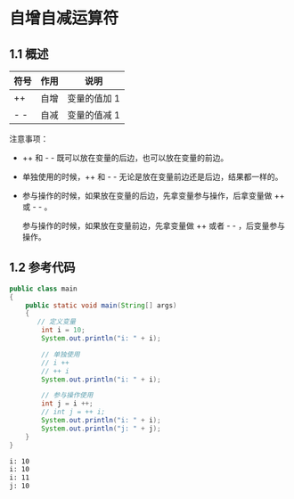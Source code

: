 # 自增自减运算符

## 1.1 概述

| 符号 | 作用 | 说明         |
| ---- | ---- | ------------ |
| ++   | 自增 | 变量的值加 1 |
| - -  | 自减 | 变量的值减 1 |

注意事项：

- ++ 和 - - 既可以放在变量的后边，也可以放在变量的前边。

- 单独使用的时候，++ 和 - - 无论是放在变量前边还是后边，结果都一样的。

- 参与操作的时候，如果放在变量的后边，先拿变量参与操作，后拿变量做 ++ 或 - - 。

  参与操作的时候，如果放在变量前边，先拿变量做 ++ 或者 - - ，后变量参与操作。

## 1.2 参考代码

```java
public class main
{
    public static void main(String[] args)
    {
       // 定义变量
        int i = 10;
        System.out.println("i: " + i);

        // 单独使用
        // i ++
        // ++ i
        System.out.println("i: " + i);

        // 参与操作使用
        int j = i ++;
        // int j = ++ i;
        System.out.println("i: " + i);
        System.out.println("j: " + j);
    }
}
```

```bash
i: 10
i: 10
i: 11
j: 10
```


